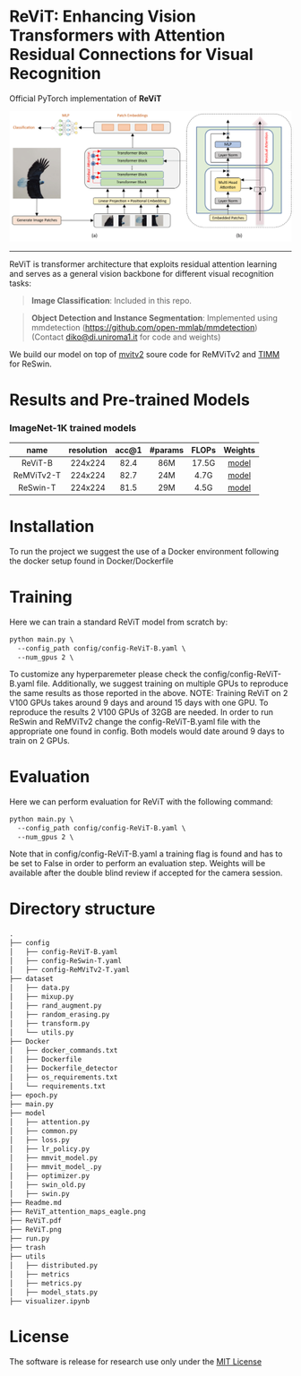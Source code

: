 # ReViT: Enhancing Vision Transformers with Attention Residual Connections for Visual Recognition

Official PyTorch implementation of **ReViT**

![Alt text](./ReViT-1.png)

---
ReViT is transformer architecture that exploits residual attention learning and serves as a general vision backbone for different visual recognition tasks:

> **Image Classification**: Included in this repo.

> **Object Detection and Instance Segmentation**: Implemented using mmdetection (https://github.com/open-mmlab/mmdetection) (Contact diko@di.uniroma1.it for code and weights)

We build our model on top of [mvitv2](https://github.com/facebookresearch/mvit) soure code for ReMViTv2 and [TIMM](https://github.com/huggingface/pytorch-image-models/blob/main/timm/models/swin_transformer.py) for ReSwin.

# Results and Pre-trained Models
### ImageNet-1K trained models

| name | resolution |acc@1 | #params | FLOPs | Weights |
|:---:|:---:|:---:|:---:| :---:| :---:|
| ReViT-B | 224x224 | 82.4 | 86M | 17.5G | [model](https://drive.google.com/file/d/1U8-a3yw1HPcPscm6eTiROxyJJlwfzy6h/view?usp=drive_link) |
| ReMViTv2-T | 224x224 | 82.7 | 24M | 4.7G | [model](https://drive.google.com/file/d/1cBUzW7wJ1GUpd1CEgL_cSGd26b4s7U4d/view?usp=drive_link) |
| ReSwin-T | 224x224 | 81.5 | 29M | 4.5G |  [model](https://drive.google.com/file/d/14Wronoy-Bm-m9BJwHXgjDYJNTOouj_m5/view?usp=drive_link) |

# Installation

To run the project we suggest the use of a Docker environment following the docker setup found in Docker/Dockerfile

# Training

Here we can train a standard ReViT model from scratch by:
```
python main.py \
  --config_path config/config-ReViT-B.yaml \
  --num_gpus 2 \
```
To customize any hyperparemeter please check the config/config-ReViT-B.yaml file. Additionally, we suggest training on multiple GPUs to reproduce the same results as those reported in the above.
NOTE: Training ReViT on 2 V100 GPUs takes around 9 days and around 15 days with one GPU. To reproduce the results 2 V100 GPUs of 32GB are needed.
In order to run ReSwin and ReMViTv2 change the config-ReViT-B.yaml file with the appropriate one found in config. Both models would date around 9 days to train on 2 GPUs.

# Evaluation

Here we can perform evaluation for ReViT with the following command:
```
python main.py \
  --config_path config/config-ReViT-B.yaml \
  --num_gpus 2 \
```
Note that in config/config-ReViT-B.yaml a training flag is found and has to be set to False in order to perform an evaluation step. Weights will be available after the double blind review if accepted for the camera session.

# Directory structure
```
.
├── config
│   ├── config-ReViT-B.yaml
│   ├── config-ReSwin-T.yaml
│   ├── config-ReMViTv2-T.yaml
├── dataset
│   ├── data.py
│   ├── mixup.py
│   ├── rand_augment.py
│   ├── random_erasing.py
│   ├── transform.py
│   └── utils.py
├── Docker
│   ├── docker_commands.txt
│   ├── Dockerfile
│   ├── Dockerfile_detector
│   ├── os_requirements.txt
│   └── requirements.txt
├── epoch.py
├── main.py
├── model
│   ├── attention.py
│   ├── common.py
│   ├── loss.py
│   ├── lr_policy.py
│   ├── mmvit_model.py
│   ├── mmvit_model_.py
│   ├── optimizer.py
│   ├── swin_old.py
│   ├── swin.py
├── Readme.md
├── ReViT_attention_maps_eagle.png
├── ReViT.pdf
├── ReViT.png
├── run.py
├── trash
├── utils
│   ├── distributed.py
│   ├── metrics
│   ├── metrics.py
│   ├── model_stats.py
├── visualizer.ipynb
```


# License
The software is release for research use only under the [MIT License](./License.txt)